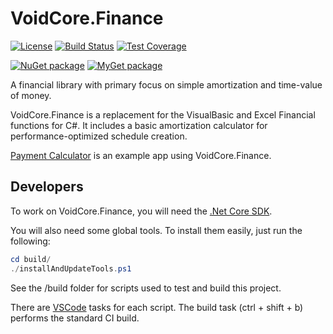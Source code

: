 # VoidCore.Finance

[![License](https://img.shields.io/github/license/void-type/VoidCore.Finance.svg?style=flat-square)](https://github.com/void-type/VoidCore.Finance/blob/master/LICENSE.txt)
[![Build Status](https://img.shields.io/azure-devops/build/void-type/VoidCore.Finance/3.svg?style=flat-square)](https://dev.azure.com/void-type/VoidCore.Finance/_build/latest?definitionId=3&branchName=master)
[![Test Coverage](https://img.shields.io/azure-devops/coverage/void-type/VoidCore.Finance/3.svg?style=flat-square)](https://dev.azure.com/void-type/VoidCore.Finance/_build/latest?definitionId=3&branchName=master)

[![NuGet package](https://img.shields.io/nuget/v/VoidCore.Finance.svg?style=flat-square)](https://www.nuget.org/packages/VoidCore.Finance/)
[![MyGet package](https://img.shields.io/myget/voidcoredev/vpre/VoidCore.Finance.svg?label=myget&style=flat-square)](https://www.myget.org/feed/voidcoredev/package/nuget/VoidCore.Finance)

A financial library with primary focus on simple amortization and time-value of money.

VoidCore.Finance is a replacement for the VisualBasic and Excel Financial functions for C#. It includes a basic amortization calculator for performance-optimized schedule creation.

[Payment Calculator](https://github.com/void-type/payment_calculator_wpf) is an example app using VoidCore.Finance.

## Developers

To work on VoidCore.Finance, you will need the [.Net Core SDK](https://dotnet.microsoft.com/download).

You will also need some global tools. To install them easily, just run the following:

```powershell
cd build/
./installAndUpdateTools.ps1
```

See the /build folder for scripts used to test and build this project.

There are [VSCode](https://code.visualstudio.com/) tasks for each script. The build task (ctrl + shift + b) performs the standard CI build.
